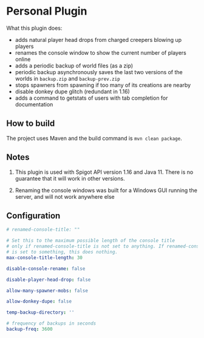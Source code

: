 # Personal Plugin

What this plugin does:

- adds natural player head drops from charged creepers blowing up players
- renames the console window to show the current number of players online
- adds a periodic backup of world files (as a zip)
- periodic backup asynchronously saves the last two versions of the worlds in `backup.zip` and `backup-prev.zip`
- stops spawners from spawning if too many of its creations are nearby
- disable donkey dupe glitch (redundant in 1.16)
- adds a command to getstats of users with tab completion for documentation

## How to build

The project uses Maven and the build command is `mvn clean package`.

## Notes

1) This plugin is used with Spigot API version 1.16 and Java 11. There is no guarantee that it will work in other versions.

2) Renaming the console windows was built for a Windows GUI running the server, and will not work anywhere else

## Configuration

```yml
# renamed-console-title: ""

# Set this to the maximum possible length of the console title
# only if renamed-console-title is not set to anything. If renamed-console-title
# is set to something, this does nothing.
max-console-title-length: 30

disable-console-rename: false

disable-player-head-drop: false

allow-many-spawner-mobs: false

allow-donkey-dupe: false

temp-backup-directory: ''

# frequency of backups in seconds
backup-freq: 3600
```
